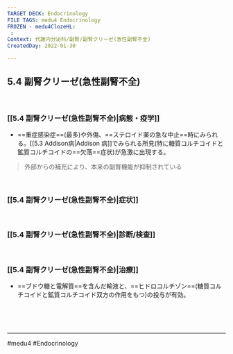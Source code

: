 ```yaml
---
TARGET DECK: Endocrinology
FILE TAGS: medu4 Endocrinology
FROZEN - medu4ClozeHL:
 : 
Context: 代謝内分泌科/副腎/副腎クリーゼ(急性副腎不全)
CreatedDay: 2022-01-30

---
```


## 5.4 副腎クリーゼ(急性副腎不全)

<br>

### [[5.4 副腎クリーゼ(急性副腎不全)|病態・疫学]]
* ==重症感染症==(最多)や外傷、==ステロイド薬の急な中止==時にみられる。[[5.3 Addison病|Addison 病]]でみられる所見(特に糖質コルチコイドと鉱質コルチコイドの==欠落==症状)が急激に出現する。
>外部からの補充により、本来の副腎機能が抑制されている
<!--ID: 1643709295699-->



<br>

### [[5.4 副腎クリーゼ(急性副腎不全)|症状]]


<br>

### [[5.4 副腎クリーゼ(急性副腎不全)|診断/検査]]


<br>

### [[5.4 副腎クリーゼ(急性副腎不全)|治療]]
* ==ブドウ糖と電解質==を含んだ輸液と、==ヒドロコルチゾン==(糖質コルチコイドと鉱質コルチコイド双方の作用をもつ)の投与が有効。
 
<!--ID: 1643709295706-->


<br><br><br>

---
#medu4 #Endocrinology 